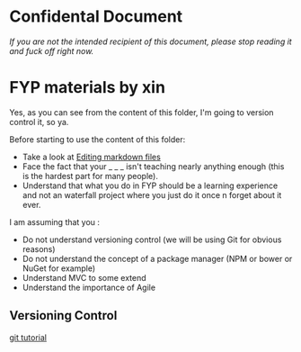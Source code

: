 [comment]: <> (If you dunno how to use a markdown, please do something about it)

# Confidental Document
*If you are not the intended recipient of this document, please stop reading it and fuck off right now.*

# FYP materials by xin
Yes, as you can see from the content of this folder, I'm going to version control it, so ya.

Before starting to use the content of this folder:

- Take a look at [Editing markdown files](https://guides.github.com/features/mastering-markdown/)
- Face the fact that your _ _ _ isn't teaching nearly anything enough (this is the hardest part for many people).
- Understand that what you do in FYP should be a learning experience and not an waterfall project where you just do it once n forget about it ever.

I am assuming that you :
- Do not understand versioning control (we will be using Git for obvious reasons)
- Do not understand the concept of a package manager (NPM or bower or NuGet for example)
- Understand MVC to some extend
- Understand the importance of Agile

## Versioning Control

[git tutorial](try.github.io)